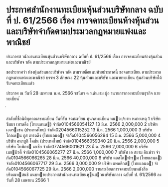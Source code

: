 
# ประกาศสำนักงานทะเบียนหุ้นส่วนบริษัทกลาง ฉบับที่ ป. 61/2566 เรื่อง การจดทะเบียนห้างหุ้นส่วนและบริษัทจำกัดตามประมวลกฎหมายแพ่งและพาณิชย์
      
      

      
      

  
 
 
ประกาศส านักงานทะเบียนหุ้นส่วนบริษัทกลาง 
ฉบับที่  ป.  61/2566 
เรื่อง   การจดทะเบียนห้างหุ้นส่วนและบริษัทจ ากัด 
ตามประมวลกฎหมายแพ่งและพาณิชย์ 
 
 
ขอประกาศว่า  ห้างหุ้นส่วนและบริษัทจ ากัด  ตามรายชื่อแนบท้ายประกาศนี้  ขอจดทะเบียน 
ตามประมวลกฎหมายแพ่งและพาณิชย์  บรรพ  3  ลักษณะ  22  หุ้นส่วนและบริษัท  และนายทะเบียน 
หุ้นส่วนบริษัทได้รับจดทะเบียนแล้ว 
 
ประกาศ  ณ  วันที่  28  เมษายน  พ.ศ.  2566 
รชนีกร  ด าเด่นงาม 
ผู้อ านวยการกองทะเบียนธุรกิจ 
นายทะเบียน 
้
 
่
 

ลําดับที่ชื่อนิติบุคคลเลขทะเบียน
วันที่รับ
 จดทะเบียน
ทุนจดทะเบียน 
หนวย/บาท
หมายเหตุ
1 บริษัท ซิมบา เทรดดิ้ง (ไทยแลนด) จํากัด0104566054127 13 มี.ค. 2566  2,000,000
2 บริษัท เออรเซน (ประเทศไทย) จํากัด0204566015252 13 มี.ค. 2566  1,000,000
3 บริษัท โกลเดน กูส เทรดดิ้ง (ไทยแลนด) จํากัด0104566056294 15 มี.ค. 2566  5,000,000
4 บริษัท อนาบูกิ โคซัน (ประเทศไทย) จํากัด0104566059340 20 มี.ค. 2566  2,000,000
5 บริษัท โทพิกซ เอเชีย จํากัด0774566001621 23 มี.ค. 2566  2,000,000
6 บริษัท เมยบิวตี้ จํากัด0104566065277 27 มี.ค. 2566  1,000,000
7 บริษัท เอ สยาม อินฟรา จํากัด0104566066265 28 มี.ค. 2566  40,000,000
8 บริษัท ดอสโตฟารม (ไทยแลนด) จํากัด0104566067717 29 มี.ค. 2566  3,000,000
9 บริษัท แพคติกส (ไทยแลนด) จํากัด0104566067725 29 มี.ค. 2566  2,000,000
รายละเอียดการจดทะเบียนหนังสือบริคณหสนธิ
แนบทายประกาศสํานักงานทะเบียนหุนสวนบริษัทกลาง  ฉบับที่  ป.  61/2566  ลงวันที่  28  เมษายน  2566
1